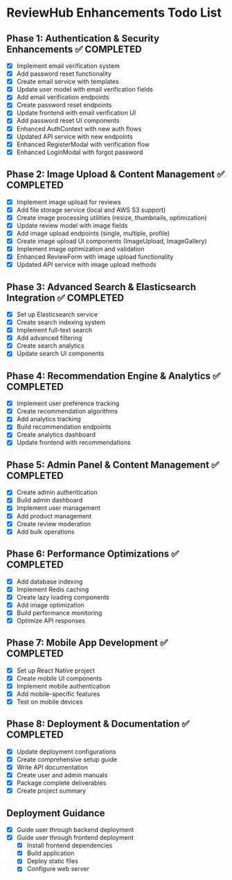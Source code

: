# ReviewHub Enhancements Todo List

## Phase 1: Authentication & Security Enhancements ✅ COMPLETED
- [x] Implement email verification system
- [x] Add password reset functionality
- [x] Create email service with templates
- [x] Update user model with email verification fields
- [x] Add email verification endpoints
- [x] Create password reset endpoints
- [x] Update frontend with email verification UI
- [x] Add password reset UI components
- [x] Enhanced AuthContext with new auth flows
- [x] Updated API service with new endpoints
- [x] Enhanced RegisterModal with verification flow
- [x] Enhanced LoginModal with forgot password

## Phase 2: Image Upload & Content Management ✅ COMPLETED
- [x] Implement image upload for reviews
- [x] Add file storage service (local and AWS S3 support)
- [x] Create image processing utilities (resize, thumbnails, optimization)
- [x] Update review model with image fields
- [x] Add image upload endpoints (single, multiple, profile)
- [x] Create image upload UI components (ImageUpload, ImageGallery)
- [x] Implement image optimization and validation
- [x] Enhanced ReviewForm with image upload functionality
- [x] Updated API service with image upload methods

## Phase 3: Advanced Search & Elasticsearch Integration ✅ COMPLETED
- [x] Set up Elasticsearch service
- [x] Create search indexing system
- [x] Implement full-text search
- [x] Add advanced filtering
- [x] Create search analytics
- [x] Update search UI components

## Phase 4: Recommendation Engine & Analytics ✅ COMPLETED
- [x] Implement user preference tracking
- [x] Create recommendation algorithms
- [x] Add analytics tracking
- [x] Build recommendation endpoints
- [x] Create analytics dashboard
- [x] Update frontend with recommendations

## Phase 5: Admin Panel & Content Management ✅ COMPLETED
- [x] Create admin authentication
- [x] Build admin dashboard
- [x] Implement user management
- [x] Add product management
- [x] Create review moderation
- [x] Add bulk operations

## Phase 6: Performance Optimizations ✅ COMPLETED
- [x] Add database indexing
- [x] Implement Redis caching
- [x] Create lazy loading components
- [x] Add image optimization
- [x] Build performance monitoring
- [x] Optimize API responses

## Phase 7: Mobile App Development ✅ COMPLETED
- [x] Set up React Native project
- [x] Create mobile UI components
- [x] Implement mobile authentication
- [x] Add mobile-specific features
- [x] Test on mobile devices

## Phase 8: Deployment & Documentation ✅ COMPLETED
- [x] Update deployment configurations
- [x] Create comprehensive setup guide
- [x] Write API documentation
- [x] Create user and admin manuals
- [x] Package complete deliverables
- [x] Create project summary

## Deployment Guidance
- [x] Guide user through backend deployment
- [x] Guide user through frontend deployment
  - [x] Install frontend dependencies
  - [x] Build application
  - [x] Deploy static files
  - [x] Configure web server